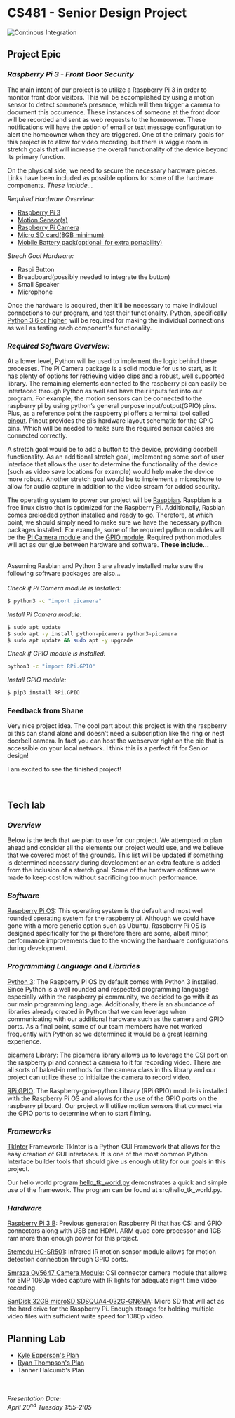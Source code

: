 # CS481 - Senior Design Project

![Continous Integration](https://github.com/shanep-capstone/cs481-s21-team_3/actions/workflows/ci.yml/badge.svg)  
  

## Project Epic

### _Raspberry Pi 3 - Front Door Security_
  
The main intent of our project is to utilize a Raspberry Pi 3 in order to monitor front door visitors. This will be accomplished by using a motion sensor to detect someone’s presence, which will then trigger a camera to document this occurrence. These instances of someone at the front door will be recorded and sent as web requests to the homeowner. These notifications will have the option of email or text message configuration to alert the homeowner when they are triggered. One of the primary goals for this project is to allow for video recording, but there is wiggle room in stretch goals that will increase the overall functionality of the device beyond its primary function. 
  
On the physical side, we need to secure the necessary hardware pieces. Links have been included as possible options for some of the hardware components. _These include..._

_Required Hardware Overview:_
* [Raspberry Pi 3](https://www.amazon.com/Raspberry-Pi-MS-004-00000024-Model-Board/dp/B01LPLPBS8/ref=sr_1_4?dchild=1&keywords=raspberry+pi+3&qid=1612218605&s=electronics&sr=1-4)  
* [Motion Sensor(s)](https://www.amazon.com/gp/product/B07KBWVJMP/ref=ppx_yo_dt_b_asin_title_o07_s00?ie=UTF8&psc=1)  
* [Raspberry Pi Camera](https://www.amazon.com/Camera-Module-Raspberry-Supports-Compatible/dp/B073183KYK/ref=sr_1_4?dchild=1&keywords=raspberry+pi+3+camera&qid=1612218684&s=electronics&sr=1-4)
* [Micro SD card(8GB minimum)](https://www.amazon.com/SanDisk-Ultra-microSDHC-Memory-Adapter/dp/B08GY9NYRM/ref=sr_1_3?dchild=1&keywords=micro+sd+card+32gb&qid=1612218327&sr=8-3)  
* [Mobile Battery pack(optional: for extra portability)](https://www.amazon.com/gp/product/B07YCR7FR9/ref=ppx_yo_dt_b_asin_title_o00_s00?ie=UTF8&psc=1)  

_Strech Goal Hardware:_  
* Raspi Button
* Breadboard(possibly needed to integrate the button)
* Small Speaker
* Microphone
  

Once the hardware is acquired, then it’ll be necessary to make individual connections to our program, and test their functionality. Python, specifically [Python 3.6 or higher](https://www.python.org/downloads/), will be required for making the individual connections as well as testing each component's functionality. 
   

### _Required Software Overview:_

At a lower level, Python will be used to implement the logic behind these processes. The Pi Camera package is a solid module for us to start, as it has plenty of options for retrieving video clips and a robust, well supported library. The remaining elements connected to the raspberry pi can easily be interfaced through Python as well and have their inputs fed into our program. For example, the motion sensors can be connected to the raspberry pi by using python’s general purpose input/output(GPIO) pins. Plus, as a reference point the raspberry pi offers a terminal tool called [pinout](https://www.raspberrypi.org/documentation/usage/gpio/). Pinout provides the pi’s hardware layout schematic for the GPIO pins. Which will be needed to make sure the required sensor cables are connected correctly.

A stretch goal would be to add a button to the device, providing doorbell functionality. As an additional stretch goal, implementing some sort of user interface that allows the user to determine the functionality of the device (such as video save locations for example) would help make the device more robust. Another stretch goal would be to implement a microphone to allow for audio capture in addition to the video stream for added security. 

The operating system to power our project will be [Raspbian](https://www.raspbian.org/). Raspbian is a free linux distro that is optimized for the Raspberry Pi. Additionally, Rasbian comes preloaded python installed and ready to go. Therefore, at which point, we should simply need to make sure we have the necessary python packages installed. For example, some of the required python modules will be the [Pi Camera module](https://picamera.readthedocs.io/en/release-1.13/install.html) and the [GPIO module](https://pypi.org/project/RPi.GPIO/). Required python modules will act as our glue between hardware and software. **These include...**

&nbsp;  
Assuming Rasbian and Python 3 are already installed make sure the following software packages are also...  
&nbsp;   
*Check if Pi Camera module is installed:*
```sh
$ python3 -c "import picamera"
```  
*Install Pi Camera module:*
```sh
$ sudo apt update
$ sudo apt -y install python-picamera python3-picamera
$ sudo apt update && sudo apt -y upgrade
```  
*Check if GPIO module is installed:*
```sh
python3 -c "import RPi.GPIO"
```
*Install GPIO module:*
```sh
$ pip3 install RPi.GPIO
```

### Feedback from Shane

Very nice project idea. The cool part about this project is with the raspberry pi this can stand alone and doesn’t need a subscription like the ring or nest doorbell camera. In fact you can host the webserver right on the pie that is accessible on your local network. I think this is a perfect fit for Senior design!

I am excited to see the finished project! 

  
&nbsp;  
## Tech lab

### _Overview_

Below is the tech that we plan to use for our project. We attempted to plan ahead and consider all the elements our project would use, and we believe that we covered most of the grounds. This list will be updated if something is determined necessary during development or an extra feature is added from the inclusion of a stretch goal. Some of the hardware options were made to keep cost low without sacrificing too much performance.

### _Software_

[Raspberry Pi OS](https://www.raspberrypi.org/documentation/raspbian/): This operating system is the default and most well rounded operating system for the raspberry pi. Although we could have gone with a more generic option such as Ubuntu, Raspberry Pi OS is designed specifically for the pi therefore there are some, albeit minor, performance improvements due to the knowing the hardware configurations during development.

### _Programming Language and Libraries_

[Python 3](https://docs.python.org/3/): The Raspberry Pi OS by default comes with Python 3 installed. Since Python is a well rounded and respected programming language especially within the raspberry pi community, we decided to go with it as our main programming language. Additionally, there is an abundance of libraries already created in Python that we can leverage when communicating with our additional hardware such as the camera and GPIO ports. As a final point, some of our team members have not worked frequently with Python so we determined it would be a great learning experience. 

[picamera](https://picamera.readthedocs.io/en/release-1.13/) Library: The picamera library allows us to leverage the CSI port on the raspberry pi and connect a camera to it for recording video. There are all sorts of baked-in methods for the camera class in this library and our project can utilize these to initialize the camera to record video.

[RPi.GPIO](https://sourceforge.net/p/raspberry-gpio-python/wiki/Home/): The Raspberry-gpio-python Library (RPi.GPIO) module is installed with the Raspberry Pi OS and allows for the use of the GPIO ports on the raspberry pi board. Our project will utilize motion sensors that connect via the GPIO ports to determine when to start filming.

### _Frameworks_

[TkInter](https://wiki.python.org/moin/TkInter) Framework: TkInter is a Python GUI Framework that allows for the easy creation of GUI interfaces. It is one of the most common Python Interface builder tools that should give us enough utility for our goals in this project.

Our hello world program [hello_tk_world.py](https://github.com/shanep-capstone/cs481-s21-team_3/blob/master/src/hello_tk_world.py) demonstrates a quick and simple use of the framework. The program can be found at src/hello_tk_world.py.  

### _Hardware_

[Raspberry Pi 3 B](https://www.amazon.com/Raspberry-Pi-MS-004-00000024-Model-Board/dp/B01LPLPBS8/ref=sr_1_4?dchild=1&keywords=raspberry+pi+3&qid=1612218605&s=electronics&sr=1-4): Previous generation Raspberry Pi that has CSI and GPIO connectors along with USB and HDMI. ARM quad core processor and 1GB ram more than enough power for this project.

[Stemedu HC-SR501](https://www.amazon.com/gp/product/B07KBWVJMP/ref=ppx_yo_dt_b_asin_title_o07_s00?ie=UTF8&psc=1): Infrared IR motion sensor module allows for motion detection connection through GPIO ports.

[Smraza OV5647 Camera Module](https://www.amazon.com/Camera-Module-Raspberry-Supports-Compatible/dp/B073183KYK/ref=sr_1_4?dchild=1&keywords=raspberry+pi+3+camera&qid=1612218684&s=electronics&sr=1-4): CSI connector camera module that allows for 5MP 1080p video capture with IR lights for adequate night time video recording. 

[SanDisk 32GB microSD SDSQUA4-032G-GN6MA](https://www.amazon.com/SanDisk-Ultra-microSDHC-Memory-Adapter/dp/B08GY9NYRM/ref=sr_1_3?dchild=1&keywords=micro+sd+card+32gb&qid=1612218327&sr=8-3): Micro SD that will act as the hard drive for the Raspberry Pi. Enough storage for holding multiple video files with sufficient write speed for 1080p video.


## Planning Lab

- [Kyle Epperson's Plan](planning/kyleepperson@u.boisestate.edu.md)
- [Ryan Thompson's Plan](planning/ryanthompson317@u.boisestate.edu.md)
- Tanner Halcumb's Plan  

&nbsp;  
&nbsp;         
*Presentation Date:*  
*April 20<sup>nd</sup> Tuesday 1:55-2:05*
